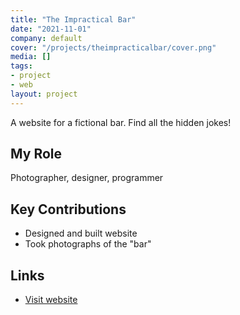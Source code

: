 ```yaml
---
title: "The Impractical Bar"
date: "2021-11-01"
company: default
cover: "/projects/theimpracticalbar/cover.png"
media: []
tags:
- project
- web
layout: project
---
```


A website for a fictional bar. Find all the hidden jokes!

## My Role
Photographer, designer, programmer

## Key Contributions
* Designed and built website
* Took photographs of the "bar"

## Links
* [Visit website](https://theimpracticalbar.com)